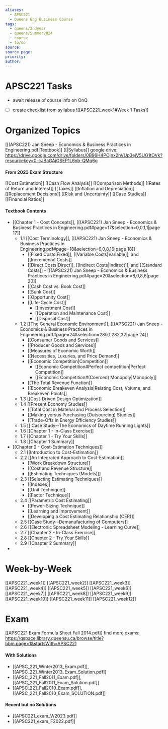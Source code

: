 ```yaml
---
aliases:
  - APSC221
  - Queens Eng Business Course
tags:
  - queens/2ndyear
  - queens/Summer2024
  - course
  - to/do
source: 
source page: 
priority: 
author:
---
```

# APSC221 Tasks
- await release of course info on OnQ
- [ ] create checklist from syllabus
![[APSC221_week1#Week 1 Tasks]]

# Organized Topics
[[(APSC221) Jan Sneep - Economics & Business Practices in Engineering.pdf|Textbook]]
[[|Syllabus]]
google drive: https://drive.google.com/drive/folders/0B96H4POjnx2hVUp3ejV5UG1tOVk?resourcekey=0-cJBaGAjOSEP1L6nb-QMq6g
#### From 2023 Exam Structure
[[Cost Estimation]]
[[Cash Flow Analysis]]
[[Comparison Methods]]
[[Rates of Return and Interest]]
[[Taxes]]
[[Inflation and Depreciation]]
[[Replacement Decisions]]
[[Risk and Uncertainty]]
[[Case Studies]]
[[Financial Ratios]]
#### Textbook Contents
- [[Chapter 1 - Cost Concepts]], [[(APSC221) Jan Sneep - Economics & Business Practices in Engineering.pdf#page=17&selection=0,0,1,1|page 17]]
    - 1.1 [[Cost Terminology]], [[(APSC221) Jan Sneep - Economics & Business Practices in Engineering.pdf#page=18&selection=6,0,8,16|page 18]]
        - [[Fixed Costs|Fixed]], [[Variable Costs|Variable]], and [[Incremental Costs]]
        - [[Direct Costs|Direct]], [[Indirect Costs|Indirect]], and [[Standard Costs]] - [[(APSC221) Jan Sneep - Economics & Business Practices in Engineering.pdf#page=20&selection=8,0,8,6|page 20]]
        - [[Cash Cost vs. Book Cost]]
        - [[Sunk Cost]]
        - [[Opportunity Cost]]
        - [[Life-Cycle Cost]]
            - [[Investment Cost]]
            - [[Operation and Maintenance Cost]]
            - [[Disposal Cost]]
    - 1.2 [[The General Economic Environment]], [[(APSC221) Jan Sneep - Economics & Business Practices in Engineering.pdf#page=24&selection=280,1,282,32|page 24]]
        - [[Consumer Goods and Services]]
        - [[Producer Goods and Services]]
        - [[Measures of Economic Worth]]
        - [[Necessities, Luxuries, and Price Demand]]
        - [[Economic Competition|Competition]]
            - [[Economic Competition#Perfect competition|Perfect Competition]]
            - [[Economic Competition#(Coerced) Monopoly|Monopoly]]
        - [[The Total Revenue Function]]
        - [[Economic Breakeven Analysis|Relating Cost, Volume, and Breakeven Points]]
    - 1.3 [[Cost-Driven Design Optimization]]
    - 1.4 [[Present Economy Studies]]
        - [[Total Cost in Material and Process Selection]]
        - [[Making versus Purchasing (Outsourcing) Studies]]
        - [[Trade-Offs in Energy Efficiency Studies]]
    - 1.5 [[ Case Study--The Economics of Daytime Running Lights]]
    - 1.6 [[Chapter 1 - In-Class Exercise]]
    - 1.7 [[Chapter 1 - Try Your Skills]]
    - 1.8 [[Chapter 1 Summary]]
- [[Chapter 2 - Cost-Estimation Techniques]]
    - 2.1 [[Introduction to Cost-Estimation]]
    - 2.2 [[An Integrated Approach to Cost-Estimation]]
        - [[Work Breakdown Structure]]
        - [[Cost and Revenue Structure]]
        - [[Estimating Techniques (Models)]]
    - 2.3 [[Selecting Estimating Techniques]]
        - [[Indexes]]
        - [[Unit Technique]]
        - [[Factor Technique]]
    - 2.4 [[Parametric Cost Estimating]]
        - [[Power-Sizing Technique]]
        - [[Learning and Improvement]]
        - [[Developing a Cost Estimating Relationship (CER)]]
    - 2.5 [[Case Study--Demanufacturing of Computers]]
    - 2.6 [[Electronic Spreadsheet Modeling - Learning Curve]]
    - 2.7 [[Chapter 2 - In-Class Exercise]]
    - 2.8 [[Chapter 2 - Try Your Skills]]
    - 2.9 [[Chapter 2 Summary]]
- 
# Week-by-Week
[[APSC221_week1]]
[[APSC221_week2]]
[[APSC221_week3]]
[[APSC221_week4]]
[[APSC221_week5]]
[[APSC221_week6]]
[[APSC221_week7]]
[[APSC221_week8]]
[[APSC221_week9]]
[[APSC221_week10]]
[[APSC221_week11]]
[[APSC221_week12]]
# Exam
[[APSC221 Exam Formula Sheet Fall 2014.pdf]]
find more exams: https://qspace.library.queensu.ca/browse/title?bbm.page=1&startsWith=APSC221
#### With Solutions
- [[APSC_221_Winter2013_Exam.pdf]], [[APSC_221_Winter2013_Exam_Solution.pdf]]
- [[APSC_221_Fall2011_Exam.pdf]], [[APSC_221_Fall2011_Exam_Solution.pdf]]
- [[APSC_221_Fall2010_Exam.pdf]], [[APSC_221_Fall2010_Exam_SOLUTION.pdf]]
#### Recent but no Solutions
- [[APSC221_exam_W2023.pdf]]
- [[APSC221_exam_F2022.pdf]]